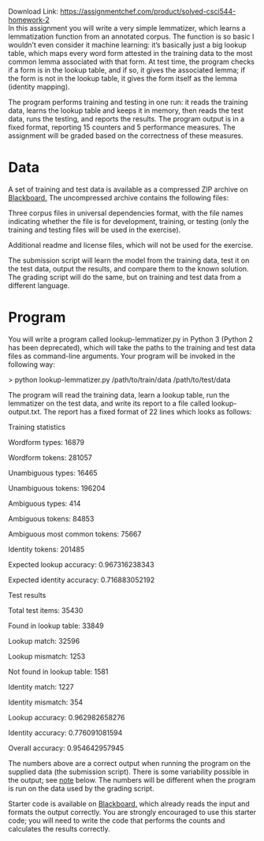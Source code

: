 Download Link: https://assignmentchef.com/product/solved-csci544-homework-2
<br>
In this assignment you will write a very simple lemmatizer, which learns a lemmatization function from an annotated corpus. The function is so basic I wouldn’t even consider it machine learning: it’s basically just a big lookup table, which maps every word form attested in the training data to the most common lemma associated with that form. At test time, the program checks if a form is in the lookup table, and if so, it gives the associated lemma; if the form is not in the lookup table, it gives the form itself as the lemma (identity mapping).

The program performs training and testing in one run: it reads the training data, learns the lookup table and keeps it in memory, then reads the test data, runs the testing, and reports the results. The program output is in a fixed format, reporting 15 counters and 5 performance measures. The assignment will be graded based on the correctness of these measures.

<h1>Data</h1>

A set of training and test data is available as a compressed ZIP archive on <a href="http://blackboard.usc.edu/">Blackboard</a><a href="http://blackboard.usc.edu/">.</a> The uncompressed archive contains the following files:

Three corpus files in universal dependencies format, with the file names indicating whether the file is for development, training, or testing (only the training and testing files will be used in the exercise).

Additional readme and license files, which will not be used for the exercise.

The submission script will learn the model from the training data, test it on the test data, output the results, and compare them to the known solution. The grading script will do the same, but on training and test data from a different language.

<h1>Program</h1>

You will write a program called lookup-lemmatizer.py in Python 3 (Python 2 has been deprecated), which will take the paths to the training and test data files as command-line arguments. Your program will be invoked in the following way:

&gt; python lookup-lemmatizer.py /path/to/train/data /path/to/test/data

The program will read the training data, learn a lookup table, run the lemmatizer on the test data, and write its report to a file called lookup-output.txt. The report has a fixed format of 22 lines which looks as follows:

Training statistics

Wordform types: 16879

Wordform tokens: 281057

Unambiguous types: 16465

Unambiguous tokens: 196204

Ambiguous types: 414

Ambiguous tokens: 84853

Ambiguous most common tokens: 75667

Identity tokens: 201485

Expected lookup accuracy: 0.967316238343

Expected identity accuracy: 0.716883052192

Test results

Total test items: 35430

Found in lookup table: 33849

Lookup match: 32596

Lookup mismatch: 1253

Not found in lookup table: 1581

Identity match: 1227

Identity mismatch: 354

Lookup accuracy: 0.962982658276

Identity accuracy: 0.776091081594

Overall accuracy: 0.954642957945

The numbers above are a correct output when running the program on the supplied data (the submission script). There is some variability possible in the output; see <u>note</u> below. The numbers will be different when the program is run on the data used by the grading script.

Starter code is available on <a href="http://blackboard.usc.edu/">Blackboard</a><a href="http://blackboard.usc.edu/">,</a> which already reads the input and formats the output correctly. You are strongly encouraged to use this starter code; you will need to write the code that performs the counts and calculates the results correctly.